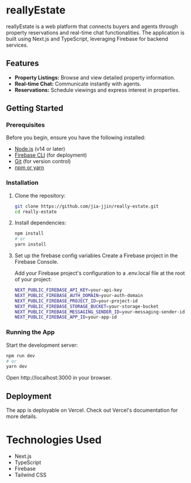 # reallyEstate

reallyEstate is a web platform that connects buyers and agents through property reservations and real-time chat functionalities. The application is built using Next.js and TypeScript, leveraging Firebase for backend services.

## Features
- **Property Listings:** Browse and view detailed property information.
- **Real-time Chat:** Communicate instantly with agents.
- **Reservations:** Schedule viewings and express interest in properties.

## Getting Started

### Prerequisites
Before you begin, ensure you have the following installed:

* [Node.js](https://nodejs.org) (v14 or later)
* [Firebase CLI](https://firebase.google.com/docs/cli) (for deployment)
* [Git](https://git-scm.com/) (for version control)
* [npm or yarn](https://docs.npmjs.com/downloading-and-installing-node-js-and-npm)

### Installation
1. Clone the repository:

   ```bash
   git clone https://github.com/jia-jjin/really-estate.git
   cd really-estate
   ```
2. Install dependencies:

   ```bash
   npm install
   # or
   yarn install
   ```
3. Set up the firebase config variables Create a Firebase project in the Firebase Console.

   Add your Firebase project's configuration to a .env.local file at the root of your project:

   ```bash
   NEXT_PUBLIC_FIREBASE_API_KEY=your-api-key
   NEXT_PUBLIC_FIREBASE_AUTH_DOMAIN=your-auth-domain
   NEXT_PUBLIC_FIREBASE_PROJECT_ID=your-project-id
   NEXT_PUBLIC_FIREBASE_STORAGE_BUCKET=your-storage-bucket
   NEXT_PUBLIC_FIREBASE_MESSAGING_SENDER_ID=your-messaging-sender-id
   NEXT_PUBLIC_FIREBASE_APP_ID=your-app-id
   ```

### Running the App
Start the development server:
```bash
npm run dev
# or
yarn dev
```

Open http://localhost:3000 in your browser.

## Deployment
The app is deployable on Vercel. Check out Vercel's documentation for more details.

# Technologies Used
* Next.js
* TypeScript
* Firebase
* Tailwind CSS
